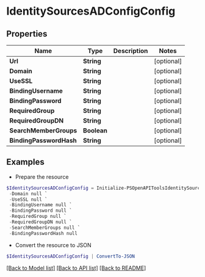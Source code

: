 # IdentitySourcesADConfigConfig
## Properties

Name | Type | Description | Notes
------------ | ------------- | ------------- | -------------
**Url** | **String** |  | [optional] 
**Domain** | **String** |  | [optional] 
**UseSSL** | **String** |  | [optional] 
**BindingUsername** | **String** |  | [optional] 
**BindingPassword** | **String** |  | [optional] 
**RequiredGroup** | **String** |  | [optional] 
**RequiredGroupDN** | **String** |  | [optional] 
**SearchMemberGroups** | **Boolean** |  | [optional] 
**BindingPasswordHash** | **String** |  | [optional] 

## Examples

- Prepare the resource
```powershell
$IdentitySourcesADConfigConfig = Initialize-PSOpenAPIToolsIdentitySourcesADConfigConfig  -Url null `
 -Domain null `
 -UseSSL null `
 -BindingUsername null `
 -BindingPassword null `
 -RequiredGroup null `
 -RequiredGroupDN null `
 -SearchMemberGroups null `
 -BindingPasswordHash null
```

- Convert the resource to JSON
```powershell
$IdentitySourcesADConfigConfig | ConvertTo-JSON
```

[[Back to Model list]](../README.md#documentation-for-models) [[Back to API list]](../README.md#documentation-for-api-endpoints) [[Back to README]](../README.md)

